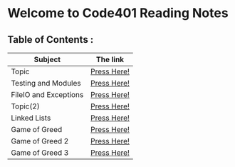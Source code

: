 # Welcome to Code401 Reading Notes

## Table of Contents :

| Subject | The link |
| --- | --- |
| Topic | [Press Here!](https://ahmedzatar.github.io/reading-notes/401/topic) |
| Testing and Modules | [Press Here!](https://ahmedzatar.github.io/reading-notes/401/Testing-and-Modules) |
| FileIO and Exceptions | [Press Here!](https://ahmedzatar.github.io/reading-notes/401/FileIO-and-Exceptions) |
| Topic(2) | [Press Here!](https://ahmedzatar.github.io/reading-notes/401/topic2) |
| Linked Lists | [Press Here!](https://ahmedzatar.github.io/reading-notes/401/Linked-Lists) |
| Game of Greed | [Press Here!](https://ahmedzatar.github.io/reading-notes/401/Game-of-Greed) |
| Game of Greed 2 | [Press Here!](https://ahmedzatar.github.io/reading-notes/401/Game-of-Greed2) |
| Game of Greed 3 | [Press Here!](https://ahmedzatar.github.io/reading-notes/401/Game-of-Greed3) |







